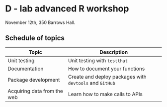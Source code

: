 

# D - lab advanced R workshop

November 12th, 350 Barrows Hall.


## Schedule of topics

| Topic | Description |
| ----- |  ---------  |
| Unit testing | Unit testing with `testthat` |
| Documentation | How to document your functions |
| Package development | Create and deploy packages with `devtools` and `GitHub` |
| Acquiring data from the web | Learn how to make calls to APIs |
